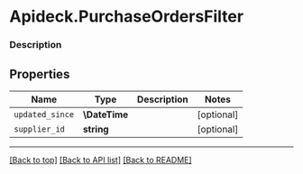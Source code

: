 # Apideck.PurchaseOrdersFilter

### Description

## Properties
Name | Type | Description | Notes
------------ | ------------- | ------------- | -------------
`updated_since` | **\DateTime** |  | [optional] 
`supplier_id` | **string** |  | [optional] 





---

[[Back to top]](#) [[Back to API list]](../../../../README.md#documentation-for-api-endpoints) [[Back to README]](../../../../README.md)


